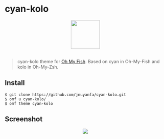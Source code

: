 # cyan-kolo
<div align="center">
  <a href="http://github.com/oh-my-fish/oh-my-fish">
    <img width=90px  src="https://cloud.githubusercontent.com/assets/8317250/8510172/f006f0a4-230f-11e5-98b6-5c2e3c87088f.png">
  </a>
</div>
<br>

> cyan-kolo theme for [Oh My Fish](https://github.com/oh-my-fish/oh-my-fish). Based on cyan in Oh-My-Fish and kolo in Oh-My-Zsh.

## Install

```fish
$ git clone https://github.com/jnuyanfa/cyan-kolo.git
$ omf u cyan-kolo/
$ omf theme cyan-kolo
```

## Screenshot
<p align="center">
<img
src="https://github.com/jnuyanfa/github_pic_repo/blob/master/cyan_kolo/20170912204121.png">
</p
